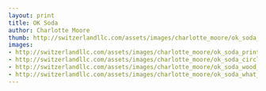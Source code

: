 ```yaml
--- 
layout: print
title: OK Soda
author: Charlotte Moore
thumb: http://switzerlandllc.com/assets/images/charlotte_moore/ok_soda_2-small.jpg
images: 
- http://switzerlandllc.com/assets/images/charlotte_moore/ok_soda_print_6.jpg
- http://switzerlandllc.com/assets/images/charlotte_moore/ok_soda_circle_r.jpg
- http://switzerlandllc.com/assets/images/charlotte_moore/ok_soda_wood_grain.jpg
- http://switzerlandllc.com/assets/images/charlotte_moore/ok_soda_what_next.jpg
---
```

